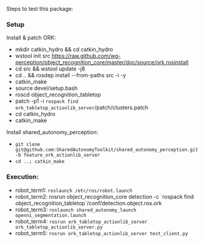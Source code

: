Steps to test this package:

### Setup 

Install & patch ORK:

  * mkdir catkin_hydro && cd catkin_hydro
  * wstool init src https://raw.github.com/wg-perception/object_recognition_core/master/doc/source/ork.rosinstall
  * cd src && wstool update -j8
  * cd .. && rosdep install --from-paths src -i -y
  * catkin_make
  * source devel/setup.bash
  * roscd object_recognition_tabletop
  * patch -p1 -i `rospack find ork_tabletop_actionlib_server`/patch/clusters.patch
  * cd catkin_hydro
  * catkin_make

Install shared_autonomy_perception:

  * `git clone git@github.com:SharedAutonomyToolkit/shared_autonomy_perception.git -b feature_ork_actionlib_server`
  * `cd ..; catkin_make`
  
### Execution:

  * robot_term1: `roslaunch /etc/ros/robot.launch`
  * robot_term2: rosrun object_recognition_core detection -c \`rospack find object_recognition_tabletop\`/conf/detection.object.ros.ork
  * robot_term3: `roslaunch shared_autonomy_launch openni_segmentation.launch`
  * robot_term4: `rosrun ork_tabletop_actionlib_server ork_tabletop_actionlib_server.py`
  * robot_term5: `rosrun ork_tabletop_actionlib_server test_client.py`

